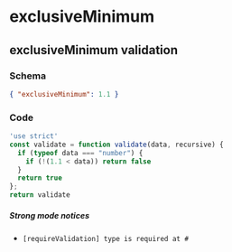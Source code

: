 # exclusiveMinimum

## exclusiveMinimum validation

### Schema

```json
{ "exclusiveMinimum": 1.1 }
```

### Code

```js
'use strict'
const validate = function validate(data, recursive) {
  if (typeof data === "number") {
    if (!(1.1 < data)) return false
  }
  return true
};
return validate
```

##### Strong mode notices

 * `[requireValidation] type is required at #`

